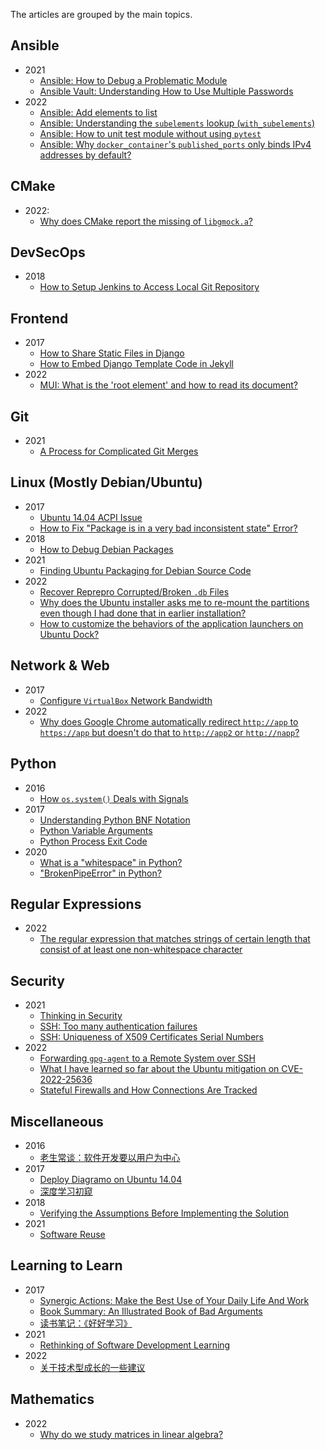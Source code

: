 The articles are grouped by the main topics.

## Ansible

- 2021
  - [Ansible: How to Debug a Problematic Module](./_posts/2021/2021-01-29-Ansible-how-to-debug-a-problematic-module.md)
  - [Ansible Vault: Understanding How to Use Multiple Passwords](./_posts/2021/2021-02-08-Ansible-vault-multiple-passwords.md)
- 2022
  - [Ansible: Add elements to list](./_posts/2022/2022-01-06-Ansible-add-elements-to-list.md)
  - [Ansible: Understanding the `subelements` lookup (`with_subelements`)](./_posts/2022/2022-01-07-Ansible-subelements.md)
  - [Ansible: How to unit test module without using `pytest`](./_posts/2022/2022-01-09-Ansible-module-unit-tests.md)
  - [Ansible: Why `docker_container`'s `published_ports` only binds IPv4 addresses by default?](./_posts/2022/2022-02-10-docker_container-published_ports.md)

## CMake

- 2022:
  - [Why does CMake report the missing of `libgmock.a`?](./_posts/2022/2022-05-11-CMake-libgmock.a-not-found.md)

## DevSecOps

- 2018
  - [How to Setup Jenkins to Access Local Git Repository](./_posts/2018/2018-08-06-Jenkins-setup-for-local-git-repo.md)

## Frontend

- 2017
  - [How to Share Static Files in Django](./_posts/2017/2017-02-07-Django-how-to-share-static-files.md)
  - [How to Embed Django Template Code in Jekyll](./_posts/2017/2017-02-08-Django-code-to-jekyll.md)
- 2022
  - [MUI: What is the 'root element' and how to read its document?](./_posts/2022/2022-05-22-What-is-root-element.md)

## Git

- 2021
  - [A Process for Complicated Git Merges](./_posts/2021/2021-10-14-A-process-for-complicated-git-merges.md)

## Linux (Mostly Debian/Ubuntu)

- 2017
  - [Ubuntu 14.04 ACPI Issue](./_posts/2017/2017-01-05-Ubuntu-ACPI-issue.md)
  - [How to Fix "Package is in a very bad inconsistent state" Error?](./_posts/2017/2017-02-13-Fix-package-very-bad-inconsistent-state.md)
- 2018
  - [How to Debug Debian Packages](./_posts/2018/2018-07-31-Debug-deb-pkg.md)
- 2021
  - [Finding Ubuntu Packaging for Debian Source Code](./_posts/2021/2021-12-04-Finding-Ubuntu-packaging-for-Debian-source-code.md)
- 2022
  - [Recover Reprepro Corrupted/Broken `.db` Files](./_posts/2022/2022-02-21-Recover-reprepro-db.md)
  - [Why does the Ubuntu installer asks me to re-mount the partitions even though I had done that in earlier installation?](./_posts/2022/2022-03-24-Understanding-partitions-installing-multiple-OSes.md)
  - [How to customize the behaviors of the application launchers on Ubuntu Dock?](./_posts/2022/2022-06-22-Ubuntu-dash-to-dock.md)

## Network & Web

- 2017
  - [Configure `VirtualBox` Network Bandwidth](./_posts/2017/2017-01-16-Configure-VirtualBox-network-bandwidth.md)
- 2022
  - [Why does Google Chrome automatically redirect `http://app` to `https://app` but doesn't do that to `http://app2` or `http://napp`?](./_posts/2022/2022-02-18-Google-Chrome-http-app.md)

## Python

- 2016
  - [How `os.system()` Deals with Signals](./_posts/2016/2016-03-25-How-system-deals-with-signals.md)
- 2017
  - [Understanding Python BNF Notation](./_posts/2017/2017-02-21-Understanding-python-BNF.md)
  - [Python Variable Arguments](./_posts/2017/2017-05-09-Python-variable-arguments.md)
  - [Python Process Exit Code](./_posts/2017/2017-05-20-Python-process-exit-code.md)
- 2020
  - [What is a "whitespace" in Python?](./_posts/2020/2020-12-12-What-is-a-whitespace-in-Python.md)
  - ["BrokenPipeError" in Python?](./_posts/2020/2020-12-22-Python-BrokenPipeError.md)

## Regular Expressions

- 2022
  - [The regular expression that matches strings of certain length that consist of at least one non-whitespace character](./_posts/2022/2022-06-01-Regex-to-match-strings-consisting-at-least-one-non-white-space.md)

## Security

- 2021
  - [Thinking in Security](./_posts/2021/2021-02-14-Thinking-in-security.md)
  - [SSH: Too many authentication failures](./_posts/2021/2021-03-23-SSH-too-many-auth-failures.md)
  - [SSH: Uniqueness of X509 Certificates Serial Numbers](./_posts/2021/2021-03-26-SSH-X509-cert-serial-numbers.md)
- 2022
  - [Forwarding `gpg-agent` to a Remote System over SSH](./_posts/2022/2022-02-20-Forwarding-gpg-agent.md)
  - [What I have learned so far about the Ubuntu mitigation on CVE-2022-25636](./_posts/2022/2022-03-21-CVE-2022-25636.md)
  - [Stateful Firewalls and How Connections Are Tracked](./_posts/2022/2022-04-12-Stateful-firewalls-and-how-connections-are-tracked.md)

## Miscellaneous

- 2016
  - [老生常谈：软件开发要以用户为中心](./_posts/2016/2016-03-29-Tasks-should-be-user-centric.md)
- 2017
  - [Deploy Diagramo on Ubuntu 14.04](./_posts/2017/2017-01-11-Deploy-Diagramo.md)
  - [深度学习初窥](./_posts/2017/2017-01-14-Deep-learning-peek.md)
- 2018
  - [Verifying the Assumptions Before Implementing the Solution](./_posts/2018/2018-04-05-Verify-assumptions.md)
- 2021
  - [Software Reuse](./_posts/2021/2021-03-30-Software-reuse.md)

## Learning to Learn

- 2017
  - [Synergic Actions: Make the Best Use of Your Daily Life And Work](./_posts/2017/2017-08-07-Synergic-actions.md)
  - [Book Summary: An Illustrated Book of Bad Arguments](./_posts/2017/2017-09-09-Bad-Arguments.md)
  - [读书笔记：《好好学习》](./_posts/2017/2017-09-09-Study-Wisely.md)
- 2021
  - [Rethinking of Software Development Learning](./_posts/2021/2021-01-27-Rethinking-of-software-dev-learning.md)
- 2022
  - [关于技术型成长的一些建议](./_posts/2022/2022-01-22-Technical-growth.md)

## Mathematics

- 2022
  - [Why do we study matrices in linear algebra?](./_posts/2022/2022-04-06-Why-study-matrices-in-linear-algebra.md)
